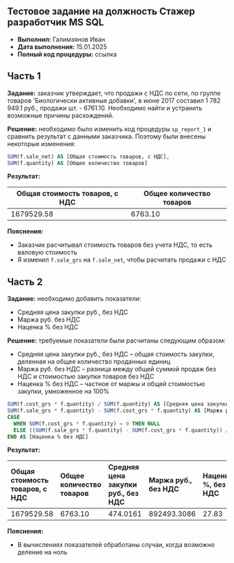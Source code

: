 ## Тестовое задание на должность Стажер разработчик MS SQL
* **Выполнил:** Галимзянов Иван
* **Дата выполнения:** 15.01.2025
* **Полный код процедуры:** ссылка 

## Часть 1
**Задание:** заказчик утверждает, что продажи с НДС по сети, по группе товаров 'Биологически активные добавки', в июне 2017 составил 1 782 949.1 руб., продажи шт. - 6761.10. Необходимо найти и устранить возможные причины расхождений.

**Решение:** необходимо было изменить код процедуры `sp_report_1` и сравнить результат с данными заказчика. Поэтому были внесены некоторые изменения:

```sql
SUM(f.sale_net) AS [Общая стоимость товаров, с НДС],        
SUM(f.quantity) AS [Общее количество товаров]
```

**Результат:**

| Общая стоимость товаров, с НДС | Общее количество товаров |
|--------------------------------|--------------------------|
|  1679529.58                    | 6763.10                  |

**Пояснения:**
* Заказчик расчитывал стоимость товаров без учета НДС, то есть валовую стоимость
* Я изменил `f.sale_grs` на `f.sale_net`, чтобы расчитать продажи с НДС

## Часть 2
**Задание:** необходимо добавить показатели:
* Средняя цена закупки руб., без НДС
* Маржа руб. без НДС
* Наценка % без НДС

**Решение:** требуемые показатели были расчитаны следующим образом:
* Средняя цена закупки руб., без НДС – общая стоимость закупки, деленная на общее количество проданных единиц
* Маржа руб. без НДС – разница между общей суммой продаж без НДС и стоимостью закупки товаров без НДС
* Наценка % без НДС – частное от маржы и общей стоимостью закупки, умноженное на 100%

```sql
SUM(f.cost_grs * f.quantity) / SUM(f.quantity) AS [Средняя цена закупки руб., без НДС],    
SUM(f.sale_grs * f.quantity) - SUM(f.cost_grs * f.quantity) AS [Маржа руб. без НДС],    
CASE     
  WHEN SUM(f.cost_grs * f.quantity) = 0 THEN NULL     
  ELSE ((SUM(f.sale_grs * f.quantity) - SUM(f.cost_grs * f.quantity)) / SUM(f.cost_grs * f.quantity)) * 100     
END AS [Наценка % без НДС]
```

**Результат:**

| Общая стоимость товаров, с НДС | Общее количество товаров | Средняя цена закупки руб., без НДС | Маржа руб., без НДС | Наценка %, без НДС
|:-------------------------------|:-------------------------|:-----------------------------------|:--------------------|:-----------------|
|  1679529.58                    | 6763.10                  | 474.0161                           | 892493.3086         | 27.83            |

**Пояснения:**
* В вычислениях показателей обработаны случаи, когда возможно деление на ноль

